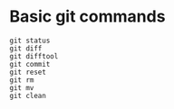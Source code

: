 # **Basic git commands**

```git add
git status
git diff
git difftool
git commit
git reset
git rm
git mv
git clean
```


